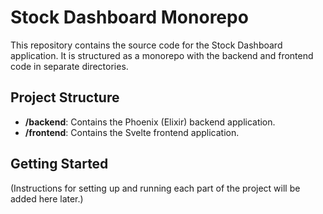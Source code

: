 # Stock Dashboard Monorepo                                                  
                                                                            
This repository contains the source code for the Stock Dashboard            
application. It is structured as a monorepo with the backend and frontend   
code in separate directories.                                               
                                                                            
## Project Structure                                                        
                                                                            
-   **/backend**: Contains the Phoenix (Elixir) backend application.        
-   **/frontend**: Contains the Svelte frontend application.                
                                                                            
## Getting Started                                                          
                                                                            
(Instructions for setting up and running each part of the project will be   
added here later.) 